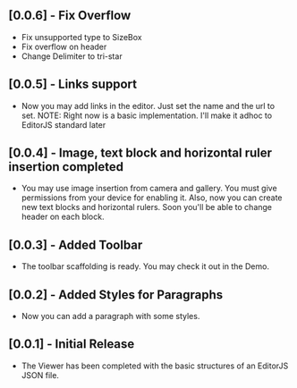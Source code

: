 ## [0.0.6] - Fix Overflow
* Fix unsupported type to SizeBox
* Fix overflow on header
* Change Delimiter to tri-star

## [0.0.5] - Links support
* Now you may add links in the editor. Just set the name and the url to set.
NOTE: Right now is a basic implementation. I'll make it adhoc to EditorJS standard later

## [0.0.4] - Image, text block and horizontal ruler insertion completed

* You may use image insertion from camera and gallery. You must give permissions from your device for enabling it. Also, now you can create new text blocks and horizontal rulers. Soon you'll be able to change header on each block.

## [0.0.3] - Added Toolbar

* The toolbar scaffolding is ready. You may check it out in the Demo.

## [0.0.2] - Added Styles for Paragraphs

* Now you can add a paragraph with some styles.

## [0.0.1] - Initial Release

* The Viewer has been completed with the basic structures of an EditorJS JSON file.

